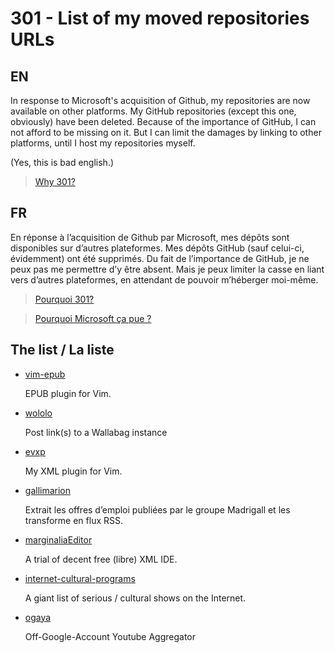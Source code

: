 # 301 - List of my moved repositories URLs

## EN

In response to Microsoft's acquisition of Github, my repositories are now 
available on other platforms. My GitHub repositories (except this one, 
obviously) have been deleted. Because of the importance of GitHub, I can not 
afford to be missing on it. But I can limit the damages by linking to other 
platforms, until I host my repositories myself.

(Yes, this is bad english.)

> [Why 301?](https://en.wikipedia.org/wiki/HTTP_301)

## FR

En réponse à l’acquisition de Github par Microsoft, mes dépôts sont disponibles 
sur d’autres plateformes. Mes dépôts GitHub (sauf celui-ci, évidemment) ont été
supprimés. Du fait de l’importance de GitHub, je ne peux pas me permettre d’y 
être absent. Mais je peux limiter la casse en liant vers d’autres plateformes, 
en attendant de pouvoir m’héberger moi-même.

> [Pourquoi 301?](https://fr.wikipedia.org/wiki/Erreur_HTTP_301)

> [Pourquoi Microsoft ça pue ?](http://sebsauvage.net/wiki/doku.php?id=microsoft)

## The list / La liste

- [vim-epub](https://framagit.org/etnadji/vim-epub)

    EPUB plugin for Vim.

- [wololo](https://framagit.org/etnadji/wololo)

    Post link(s) to a Wallabag instance

- [evxp](https://framagit.org/etnadji/evxp)

    My XML plugin for Vim.

- [gallimarion](https://framagit.org/etnadji/gallimarion)

    Extrait les offres d’emploi publiées par le groupe Madrigall et les transforme en flux RSS.

- [marginaliaEditor](https://framagit.org/etnadji/marginaliaEditor)

    A trial of decent free (libre) XML IDE.

- [internet-cultural-programs](https://framagit.org/etnadji/internet-cultural-programs)

    A giant list of serious / cultural shows on the Internet.

- [ogaya](https://framagit.org/etnadji/ogaya)

    Off-Google-Account Youtube Aggregator 